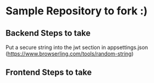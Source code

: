 # Sample Repository to fork :)

## Backend Steps to take
Put a secure string into the jwt section in appsettings.json (https://www.browserling.com/tools/random-string)

## Frontend Steps to take